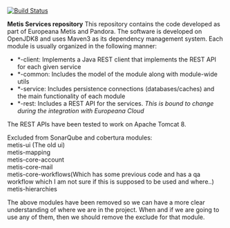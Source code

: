 [![Build Status](https://travis-ci.org/europeana/metis-framework.svg?branch=develop)](https://travis-ci.org/europeana/metis-framework)

**Metis Services repository**
This repository contains the code developed as part of Europeana Metis and Pandora.
The software is developed on OpenJDK8 and uses Maven3 as its dependency management system.
Each module is usually organized in the following manner:

 * *-client: Implements a Java REST client that implements the REST API for each given service
 * *-common: Includes the model of the module along with module-wide utils
 * *-service: Includes persistence connections (databases/caches) and the main functionality of each module
 * *-rest: Includes a REST API for the services. _This is bound to change during the integration with Europeana Cloud_

The REST APIs have been tested to work on Apache Tomcat 8.

Excluded from SonarQube and cobertura modules:  
metis-ui (The old ui)  
metis-mapping  
metis-core-account  
metis-core-mail  
metis-core-workflows(Which has some previous code and has a qa workflow which I am not sure if this is supposed to be used and where..)  
metis-hierarchies  

The above modules have been removed so we can have a more clear understanding of where we are in the project. When and if we are going to use any of them, then we should remove the exclude for that module.
